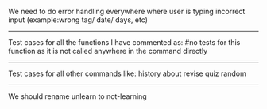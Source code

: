 We need to do error handling everywhere where user is typing incorrect input (example:wrong tag/ date/ days, etc)

---

Test cases for all the functions I have commented as:
#no tests for this function as it is not called anywhere in the command directly

---

Test cases for all other commands like:
history
about
revise
quiz
random

---

We should rename unlearn to not-learning